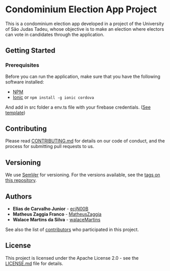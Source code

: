 # Condominium Election App Project

This is a condominium election app developed in a project of the University of São Judas Tadeu, whose objective is to make an election where electors can vote in candidates through the application.

## Getting Started

### Prerequisites

Before you can run the application, make sure that you have the following software installed:
* [NPM](https://www.npmjs.com/get-npm)
* [Ionic](https://ionicframework.com/docs/intro/installation/) or `npm install -g ionic cordova`

And add in src folder a env.ts file with your firebase credentials. ([See template](docs/templates/env.template.ts))

## Contributing

Please read [CONTRIBUTING.md](CONTRIBUTING.md) for details on our code of conduct, and the process for submitting pull requests to us.

## Versioning

We use [SemVer](http://semver.org/) for versioning. For the versions available, see the [tags on this repository](https://github.com/ecjN00B/usjt-condominium-election/tags).

## Authors

* **Elias de Carvalho Junior** - [ecjN00B](https://github.com/ecjN00B)
* **Matheus Zaggia Franco** - [MatheusZaggia](https://github.com/MatheusZaggia)
* **Walace Martins da Silva** - [walaceMartins](https://github.com/walaceMartins)

See also the list of [contributors](https://github.com/ecjN00B/usjt-condominium-election/contributors) who participated in this project.

## License

This project is licensed under the Apache License 2.0 - see the [LICENSE.md](LICENSE.md) file for details.
